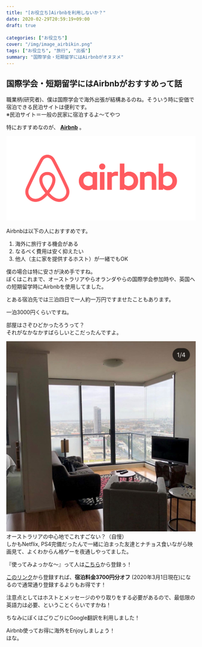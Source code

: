 ```yaml
---
title: "[お役立ち]Airbnbを利用しないか？"
date: 2020-02-29T20:59:19+09:00
draft: true

categories: ["お役立ち"]
cover: "/img/image_airbikin.png"
tags: ["お役立ち", "旅行", "出張"]
summary: "国際学会・短期留学にはAirbnbがオヌヌメ"
---
```


## 国際学会・短期留学にはAirbnbがおすすめって話  
  
  
職業柄(研究者)、僕は国際学会で海外出張が結構あるのね。そういう時に安価で宿泊できる民泊サイトは便利です。  
※民泊サイト＝一般の民家に宿泊するよ～てやつ
  
特におすすめなのが、 **[Airbnb](https://www.airbnb.jp/)** 。
  
[![Airbnb](/img/image_airbnb.png)](https://www.airbnb.jp/)<br>

  
Airbnbは以下の人におすすめです。
1. 海外に旅行する機会がある
2. なるべく費用は安く抑えたい
3. 他人（主に家を提供するホスト）が一緒でもOK
  
  
僕の場合は特に安さが決め手ですね。  
ぼくはこれまで、オーストラリアやらオランダやらの国際学会参加時や、英国への短期留学時にAirbnbを使用してました。  
  
  
とある宿泊先では三泊四日で一人約一万円ですませたこともあります。  
  
一泊3000円くらいですね。  

部屋はさぞひどかったろうって？  
それがなかなかすばらしいとこだったんですよ。  
  
  
![Australia](/img/image_hotel.JPG)  <br>
オーストラリアの中心地でこれすごない？（自慢）  
しかもNetflix, PS4完備だったんで一緒に泊まった友達とナチョス食いながら映画見て、よくわからん格ゲーを夜通しやってました。  
  
『使ってみよっかな～』って人は[こちら](https://www.airbnb.jp/)から登録ぅ！  
  
[このリンク](https://www.airbnb.jp/c/shushin1?currency=JPY)から登録すれば、**宿泊料金3700円分オフ** (2020年3月1日現在)になるので通常通り登録するよりもお得です！  
  
注意点としてはホストとメッセージのやり取りをする必要があるので、最低限の英語力は必要、ということくらいですかね！  
  
ちなみにぼくはごりごりにGoogle翻訳を利用しました！  
  
Airbnb使ってお得に海外をEnjoyしましょう！  
ほな。
